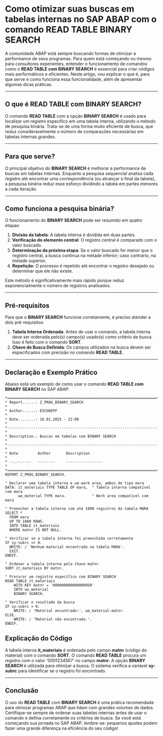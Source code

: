 # **Como otimizar suas buscas em tabelas internas no SAP ABAP com o comando READ TABLE BINARY SEARCH**

A comunidade ABAP está sempre buscando formas de otimizar a performance de seus programas. Para quem está começando ou mesmo para consultores experientes, entender o funcionamento de comandos como o **READ TABLE com BINARY SEARCH** é essencial para criar códigos mais performáticos e eficientes. Neste artigo, vou explicar o que é, para que serve e como funciona essa funcionalidade, além de apresentar algumas dicas práticas.

---

## **O que é READ TABLE com BINARY SEARCH?**
O comando **READ TABLE** com a opção **BINARY SEARCH** é usado para localizar um registro específico em uma tabela interna, utilizando o método de pesquisa binária. Trata-se de uma forma muito eficiente de busca, que reduz consideravelmente o número de comparações necessárias em tabelas internas grandes.

---

## **Para que serve?**
O principal objetivo do **BINARY SEARCH** é melhorar a performance de buscas em tabelas internas. Enquanto a pesquisa sequencial analisa cada registro até encontrar uma correspondência (ou alcançar o final da tabela), a pesquisa binária reduz esse esforço dividindo a tabela em partes menores a cada iteração.

---

## **Como funciona a pesquisa binária?**
O funcionamento do **BINARY SEARCH** pode ser resumido em quatro etapas:  

1. **Divisão da tabela**: A tabela interna é dividida em duas partes.  
2. **Verificação do elemento central**: O registro central é comparado com o valor buscado.  
3. **Determinação da próxima etapa**: Se o valor buscado for menor que o registro central, a busca continua na metade inferior; caso contrário, na metade superior.  
4. **Repetição**: O processo é repetido até encontrar o registro desejado ou determinar que ele não existe.  

Este método é significativamente mais rápido porque reduz exponencialmente o número de registros analisados.

---

## **Pré-requisitos**
Para que o **BINARY SEARCH** funcione corretamente, é preciso atender a dois pré-requisitos:  

1. **Tabela Interna Ordenada**: Antes de usar o comando, a tabela interna deve ser ordenada pelo(s) campo(s) usado(s) como critério de busca. Isso é feito com o comando **SORT**.  
2. **Chave de Busca Definida**: Os campos utilizados na busca devem ser especificados com precisão no comando **READ TABLE**.

---

## **Declaração e Exemplo Prático**
Abaixo está um exemplo de como usar o comando **READ TABLE com BINARY SEARCH** no SAP ABAP:

```abap
*=====================================================================*
* Report......: Z_PROG_BINARY_SEARCH                                  *
* Author......: ESCHOEPF                                              *
* Date........: 16.01.2025 - 22:00                                    *
*---------------------------------------------------------------------*
* Description.: Buscas em tabelas com BINARY SEARCH                   *
*---------------------------------------------------------------------*
* Date         Author       Description                               *
* --.--.----   --------     -----------------                         *
*=====================================================================*
REPORT Z_PROG_BINARY_SEARCH.

" Declarar uma tabela interna e um work area, ambos de tipo mara
DATA: it_materiais TYPE TABLE OF mara,  " Tabela interna compatível com mara
      wa_material TYPE mara.            " Work area compatível com mara

" Preencher a tabela interna com até 1000 registros da tabela MARA
SELECT * 
  FROM mara
  UP TO 1000 ROWS.
  INTO TABLE it_materiais
  WHERE matnr IS NOT NULL.

" Verificar se a tabela interna foi preenchida corretamente
IF sy-subrc <> 0.
  WRITE: / 'Nenhum material encontrado na tabela MARA'.
  EXIT.
ENDIF.

" Ordenar a tabela interna pela chave matnr
SORT it_materiais BY matnr.

" Procurar um registro específico com BINARY SEARCH
READ TABLE it_materiais
    WITH KEY matnr = '000000000000000050'
    INTO wa_material
    BINARY SEARCH.

" Verificar o resultado da busca
IF sy-subrc = 0.
    WRITE: / 'Material encontrado:', wa_material-matnr.
ELSE.
    WRITE: / 'Material não encontrado.'.
ENDIF.
```

## **Explicação do Código**
A tabela interna **it_materiais** é ordenada pelo campo **matnr** (código do material) com o comando **SORT**.
O comando **READ TABLE** procura um registro com o valor '0001234567' no campo **matnr**.
A opção **BINARY SEARCH** é utilizada para otimizar a busca.
O sistema verifica a variável **sy-subrc** para identificar se o registro foi encontrado.

---
## **Conclusão**
O uso do **READ TABLE** com **BINARY SEARCH** é uma prática recomendada para otimizar programas ABAP que lidam com grandes volumes de dados.
Certifique-se sempre de ordenar suas tabelas internas antes de usar o comando e defina corretamente os critérios de busca.
Se você está começando sua jornada no SAP ABAP, lembre-se: pequenos ajustes podem fazer uma grande diferença na eficiência do seu código!
